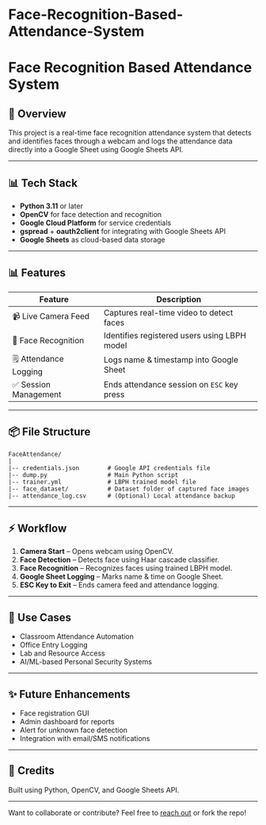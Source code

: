 # Face-Recognition-Based-Attendance-System
# Face Recognition Based Attendance System

## 🌟 Overview

This project is a real-time face recognition attendance system that detects and identifies faces through a webcam and logs the attendance data directly into a Google Sheet using Google Sheets API.

---

## 📊 Tech Stack

* **Python 3.11** or later
* **OpenCV** for face detection and recognition
* **Google Cloud Platform** for service credentials
* **gspread** + **oauth2client** for integrating with Google Sheets API
* **Google Sheets** as cloud-based data storage

---

## 📊 Features

| Feature                | Description                                  |
| ---------------------- | -------------------------------------------- |
| 📹 Live Camera Feed    | Captures real-time video to detect faces     |
| 🧠 Face Recognition    | Identifies registered users using LBPH model |
| 🗒️ Attendance Logging | Logs name & timestamp into Google Sheet      |
| ✅ Session Management   | Ends attendance session on `ESC` key press   |

---

## 📦 File Structure

```
FaceAttendance/
|
|-- credentials.json        # Google API credentials file
|-- dump.py                 # Main Python script
|-- trainer.yml             # LBPH trained model file
|-- face_dataset/           # Dataset folder of captured face images
|-- attendance_log.csv      # (Optional) Local attendance backup
```

---

## ⚡ Workflow

1. **Camera Start** – Opens webcam using OpenCV.
2. **Face Detection** – Detects face using Haar cascade classifier.
3. **Face Recognition** – Recognizes faces using trained LBPH model.
4. **Google Sheet Logging** – Marks name & time on Google Sheet.
5. **ESC Key to Exit** – Ends camera feed and attendance logging.

---

## 🏢 Use Cases

* Classroom Attendance Automation
* Office Entry Logging
* Lab and Resource Access
* AI/ML-based Personal Security Systems

---

## ✨ Future Enhancements

* Face registration GUI
* Admin dashboard for reports
* Alert for unknown face detection
* Integration with email/SMS notifications

---

## 🌟 Credits

Built using Python, OpenCV, and Google Sheets API.

---

Want to collaborate or contribute? Feel free to [reach out](mailto:your.email@example.com) or fork the repo!
